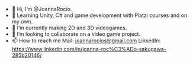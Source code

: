 - 👋 Hi, I’m @JoannaRocio.
- 👀 Learning Unity, C# and game development with Platzi courses and on my own.
- 🌱 I’m currently making 2D and 3D videogames. 
- 💞️ I’m looking to collaborate on a video game project.
- 📫 How to reach me 
Mail: joannarocios@gmail.com
LinkedIn: https://www.linkedin.com/in/joanna-roc%C3%ADo-sakugawa-285b20146/
